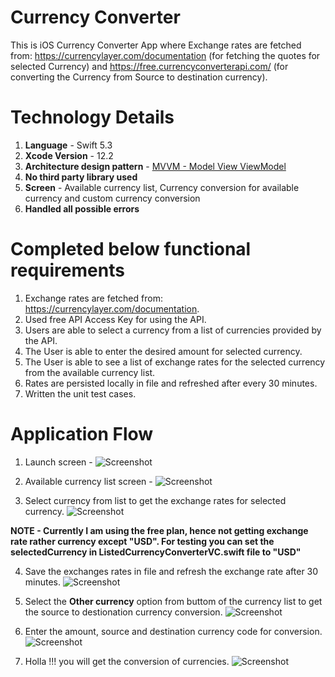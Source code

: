 # Currency Converter

This is iOS Currency Converter App where Exchange rates are fetched from: https://currencylayer.com/documentation (for fetching the quotes for selected Currency) and https://free.currencyconverterapi.com/ (for converting the Currency from Source to destination currency).

# Technology Details
1. **Language** - Swift 5.3
2. **Xcode Version** - 12.2
3. **Architecture design pattern** - [MVVM - Model View ViewModel](https://github.com/yo2bh/Design-Pattern-in-iOS/tree/master/MVVM)
4. **No third party library used**
5. **Screen** - Available currency list, Currency conversion for available currency and custom currency conversion
6. **Handled all possible errors**

# Completed below functional requirements
1. Exchange rates are fetched from: https://currencylayer.com/documentation.
2. Used free API Access Key for using the API.
3. Users are able to select a currency from a list of currencies provided by the API.
4. The User is able to enter the desired amount for selected currency.
5. The User is able to see a list of exchange rates for the selected currency from the available currency list.
6. Rates are persisted locally in file and refreshed after every 30 minutes.
7. Written the unit test cases.

# Application Flow
1. Launch screen -
![Screenshot](Screenshots/01.png)

2. Available currency list screen - 
![Screenshot](Screenshots/02.png)

3. Select currency from list to get the exchange rates for selected currency.
![Screenshot](Screenshots/03.png)

**NOTE - Currently I am using the free plan, hence not getting exchange rate rather currency except "USD". 
For testing you can set the selectedCurrency in ListedCurrencyConverterVC.swift file to "USD"**

4. Save the exchanges rates in file and refresh the exchange rate after 30 minutes.
![Screenshot](Screenshots/04.png)

5. Select the **Other currency** option from buttom of the currency list to get the source to destionation currency conversion.
![Screenshot](Screenshots/05.png)

6. Enter the amount, source and destination currency code for conversion.
![Screenshot](Screenshots/06.png)

7. Holla !!! you will get the conversion of currencies.
![Screenshot](Screenshots/07.png)
